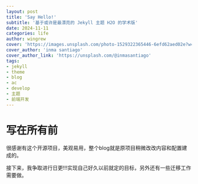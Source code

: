 ```yaml
---
layout: post
title: 'Say Hello!'
subtitle: '基于或许是最漂亮的 Jekyll 主题 H2O 的学术版'
date: 2024-11-11
categories: life
author: wingrew
cover: 'https://images.unsplash.com/photo-1529322365446-6efd62aed02e?w=1600&q=900'
cover_author: 'inma santiago'
cover_author_link: 'https://unsplash.com/@inmasantiago'
tags: 
- jekyll 
- theme 
- blog 
- ac 
- develop 
- 主题 
- 前端开发 
---
```


# 写在所有前

很感谢有这个开源项目，美观易用，整个blog就是原项目稍微改改内容和配置建成的。

接下来，我争取进行日更!!!实现自己好久以前就定的目标，另外还有一些迁移工作需要做。


